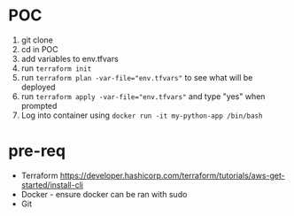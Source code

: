 # POC

1. git clone
2. cd in POC
3. add variables to env.tfvars
4. run `terraform init`
5. run `terraform plan -var-file="env.tfvars"` to see what will be deployed
6. run `terraform apply -var-file="env.tfvars"` and type "yes" when prompted
7. Log into container using `docker run -it my-python-app /bin/bash`


# pre-req
- Terraform https://developer.hashicorp.com/terraform/tutorials/aws-get-started/install-cli
- Docker - ensure docker can be ran with sudo
- Git
